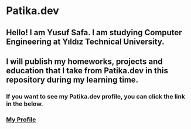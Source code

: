 # Patika.dev 

## Hello! I am Yusuf Safa. I am studying Computer Engineering at Yıldız Technical University. 
## I will publish my homeworks, projects and education that I take from Patika.dev in this repository during my learning time.

### If you want to see my Patika.dev profile, you can click the link in the below.
### [My Profile](https://app.patika.dev/zystein)
